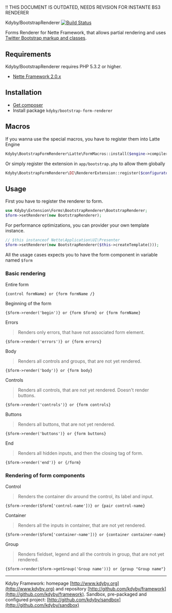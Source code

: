 #
!! THIS DOCUMENT IS OUTDATED, NEEDS REVISION FOR INSTANTE BS3 RENDERER

Kdyby/BootstrapRenderer [![Build Status](https://secure.travis-ci.org/Kdyby/Framework.png?branch=master)](http://travis-ci.org/Kdyby/Framework)

Forms Renderer for Nette Framework, that allows partial rendering and uses [Twitter Bootstrap markup and classes](http://twitter.github.com/bootstrap/base-css.html#forms).


## Requirements

Kdyby/BootstrapRenderer requires PHP 5.3.2 or higher.

- [Nette Framework 2.0.x](https://github.com/nette/nette)


## Installation

- [Get composer](http://getcomposer.org/doc/00-intro.md)
- Install package <code>kdyby/bootstrap-form-renderer</code>


## Macros

If you wanna use the special macros, you have to register them into Latte Engine

```php
Kdyby\BootstrapFormRenderer\Latte\FormMacros::install($engine->compiler);
```

Or simply register the extension in `app/bootstrap.php` to allow them globally

```php
Kdyby\BootstrapFormRenderer\DI\RendererExtension::register($configurator);
```


## Usage

First you have to register the renderer to form.

```php
use Kdyby\Extension\Forms\BootstrapRenderer\BootstrapRenderer;
$form->setRenderer(new BootstrapRenderer);
```

For performance optimizations, you can provider your own template instance.

```php
// $this instanceof Nette\Application\UI\Presenter
$form->setRenderer(new BootstrapRenderer($this->createTemplate()));
```

All the usage cases expects you to have the form component in variable named <code>$form</code>



### Basic rendering

Entire form

```smarty
{control formName} or {form formName /}
```

Beginning of the form

```smarty
{$form->render('begin')} or {form $form} or {form formName}
```

Errors

> Renders only errors, that have not associated form element.

```smarty
{$form->render('errors')} or {form errors}
```

Body

> Renders all controls and groups, that are not yet rendered.

```smarty
{$form->render('body')} or {form body}
```

Controls

> Renders all controls, that are not yet rendered. Doesn't render buttons.

```smarty
{$form->render('controls')} or {form controls}
```

Buttons

> Renders all buttons, that are not yet rendered.

```smarty
{$form->render('buttons')} or {form buttons}
```

End

> Renders all hidden inputs, and then the closing tag of form.

```smarty
{$form->render('end')} or {/form}
```


### Rendering of form components

Control

> Renders the container div around the control, its label and input.

```smarty
{$form->render($form['control-name'])} or {pair control-name}
```

Container

> Renders all the inputs in container, that are not yet rendered.

```smarty
{$form->render($form['container-name'])} or {container container-name}
```

Group

> Renders fieldset, legend and all the controls in group, that are not yet rendered.

```smarty
{$form->render($form->getGroup('Group name'))} or {group "Group name"}
```


-----

Kdyby Framework: homepage [http://www.kdyby.org](http://www.kdyby.org) and repository [http://github.com/kdyby/framework](http://github.com/kdyby/framework).
Sandbox, pre-packaged and configured project: [http://github.com/kdyby/sandbox](http://github.com/kdyby/sandbox)
